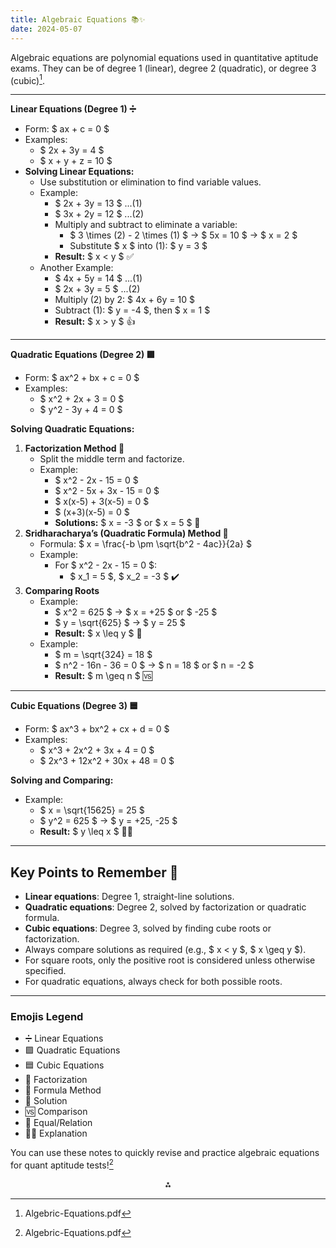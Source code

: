 ```yaml
---
title: Algebraic Equations 📚✨
date: 2024-05-07
---
```


Algebraic equations are polynomial equations used in quantitative aptitude exams. They can be of degree 1 (linear), degree 2 (quadratic), or degree 3 (cubic)[^1].

---

**Linear Equations (Degree 1) ➗**

- Form: \$ ax + c = 0 \$
- Examples:
    - \$ 2x + 3y = 4 \$
    - \$ x + y + z = 10 \$
- **Solving Linear Equations:**
    - Use substitution or elimination to find variable values.
    - Example:
        - \$ 2x + 3y = 13 \$  ...(1)
        - \$ 3x + 2y = 12 \$  ...(2)
        - Multiply and subtract to eliminate a variable:
            - \$ 3 \times (2) - 2 \times (1) \$ → \$ 5x = 10 \$ → \$ x = 2 \$
            - Substitute \$ x \$ into (1): \$ y = 3 \$
        - **Result:** \$ x < y \$ ✅
    - Another Example:
        - \$ 4x + 5y = 14 \$ ...(1)
        - \$ 2x + 3y = 5 \$ ...(2)
        - Multiply (2) by 2: \$ 4x + 6y = 10 \$
        - Subtract (1): \$ y = -4 \$, then \$ x = 1 \$
        - **Result:** \$ x > y \$ 👍

---

**Quadratic Equations (Degree 2) 🟪**

- Form: \$ ax^2 + bx + c = 0 \$
- Examples:
    - \$ x^2 + 2x + 3 = 0 \$
    - \$ y^2 - 3y + 4 = 0 \$

**Solving Quadratic Equations:**

1. **Factorization Method 🧩**
    - Split the middle term and factorize.
    - Example:
        - \$ x^2 - 2x - 15 = 0 \$
        - \$ x^2 - 5x + 3x - 15 = 0 \$
        - \$ x(x-5) + 3(x-5) = 0 \$
        - \$ (x+3)(x-5) = 0 \$
        - **Solutions:** \$ x = -3 \$ or \$ x = 5 \$ 🎯
2. **Sridharacharya’s (Quadratic Formula) Method 🧮**
    - Formula: \$ x = \frac{-b \pm \sqrt{b^2 - 4ac}}{2a} \$
    - Example:
        - For \$ x^2 - 2x - 15 = 0 \$:
            - \$ x_1 = 5 \$, \$ x_2 = -3 \$ ✔️
3. **Comparing Roots**
    - Example:
        - \$ x^2 = 625 \$ → \$ x = +25 \$ or \$ -25 \$
        - \$ y = \sqrt{625} \$ → \$ y = 25 \$
        - **Result:** \$ x \leq y \$ 🟰
    - Example:
        - \$ m = \sqrt{324} = 18 \$
        - \$ n^2 - 16n - 36 = 0 \$ → \$ n = 18 \$ or \$ n = -2 \$
        - **Result:** \$ m \geq n \$ 🆚

---

**Cubic Equations (Degree 3) 🟦**

- Form: \$ ax^3 + bx^2 + cx + d = 0 \$
- Examples:
    - \$ x^3 + 2x^2 + 3x + 4 = 0 \$
    - \$ 2x^3 + 12x^2 + 30x + 48 = 0 \$

**Solving and Comparing:**

- Example:
    - \$ x = \sqrt{15625} = 25 \$
    - \$ y^2 = 625 \$ → \$ y = +25, -25 \$
    - **Result:** \$ y \leq x \$ 🧑‍🏫

---

## Key Points to Remember 📝

- **Linear equations**: Degree 1, straight-line solutions.
- **Quadratic equations**: Degree 2, solved by factorization or quadratic formula.
- **Cubic equations**: Degree 3, solved by finding cube roots or factorization.
- Always compare solutions as required (e.g., \$ x < y \$, \$ x \geq y \$).
- For square roots, only the positive root is considered unless otherwise specified.
- For quadratic equations, always check for both possible roots.

---

### Emojis Legend

- ➗ Linear Equations
- 🟪 Quadratic Equations
- 🟦 Cubic Equations
- 🧩 Factorization
- 🧮 Formula Method
- 🎯 Solution
- 🆚 Comparison
- 🟰 Equal/Relation
- 🧑‍🏫 Explanation

You can use these notes to quickly revise and practice algebraic equations for quant aptitude tests![^1]

<div style="text-align: center">⁂</div>

[^1]: Algebric-Equations.pdf

